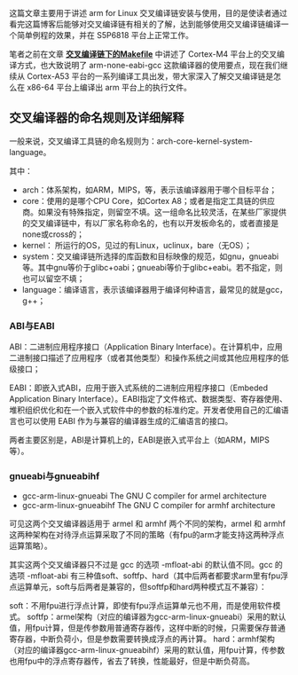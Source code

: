 这篇文章主要用于讲述 arm for Linux 交叉编译链安装与使用，目的是使读者通过看完这篇博客后能够对交叉编译链有相关的了解，达到能够使用交叉编译链编译一个简单例程的效果，并在 S5P6818 平台上正常工作。

笔者之前在文章 **<a href = "https://github.com/laneston/Note/blob/master/Makefile_Note.md">交叉编译链下的Makefile</a>** 中讲述了 Cortex-M4 平台上的交叉编译方式，也大致说明了 arm-none-eabi-gcc 这款编译器的使用要点，现在我们继续从 Cortex-A53 平台的一系列编译工具出发，带大家深入了解交叉编译链是怎么在 x86-64 平台上编译出 arm 平台上的执行文件。

## 交叉编译器的命名规则及详细解释

一般来说，交叉编译工具链的命名规则为：arch-core-kernel-system-language。

其中：

- arch：体系架构，如ARM，MIPS，等，表示该编译器用于哪个目标平台；
- core：使用的是哪个CPU Core，如Cortex A8；或者是指定工具链的供应商。如果没有特殊指定，则留空不填。这一组命名比较灵活，在某些厂家提供的交叉编译链中，有以厂家名称命名的，也有以开发板命名的，或者直接是none或cross的；
- kernel： 所运行的OS，见过的有Linux，uclinux，bare（无OS）；
- system：交叉编译链所选择的库函数和目标映像的规范，如gnu，gnueabi等。其中gnu等价于glibc+oabi；gnueabi等价于glibc+eabi。若不指定，则也可以留空不填；
- language：编译语言，表示该编译器用于编译何种语言，最常见的就是gcc，g++；

### ABI与EABI

ABI：二进制应用程序接口（Application Binary Interface）。在计算机中，应用二进制接口描述了应用程序（或者其他类型）和操作系统之间或其他应用程序的低级接口；

EABI：即嵌入式ABI，应用于嵌入式系统的二进制应用程序接口（Embeded Application Binary Interface）。EABI指定了文件格式、数据类型、寄存器使用、堆积组织优化和在一个嵌入式软件中的参数的标准约定。开发者使用自己的汇编语言也可以使用 EABI 作为与兼容的编译器生成的汇编语言的接口。

两者主要区别是，ABI是计算机上的，EABI是嵌入式平台上（如ARM，MIPS等）。

### gnueabi与gnueabihf

- gcc-arm-linux-gnueabi    The GNU C compiler for armel architecture
- gcc-arm-linux-gnueabihf  The GNU C compiler for armhf architecture

可见这两个交叉编译器适用于 armel 和 armhf 两个不同的架构，armel 和 armhf 这两种架构在对待浮点运算采取了不同的策略（有fpu的arm才能支持这两种浮点运算策略）。

其实这两个交叉编译器只不过是 gcc 的选项 -mfloat-abi 的默认值不同。gcc 的选项 -mfloat-abi 有三种值soft、softfp、hard（其中后两者都要求arm里有fpu浮点运算单元，soft与后两者是兼容的，但softfp和hard两种模式互不兼容）：

soft：不用fpu进行浮点计算，即使有fpu浮点运算单元也不用，而是使用软件模式。
softfp：armel架构（对应的编译器为gcc-arm-linux-gnueabi）采用的默认值，用fpu计算，但是传参数用普通寄存器传，这样中断的时候，只需要保存普通寄存器，中断负荷小，但是参数需要转换成浮点的再计算。
hard：armhf架构（对应的编译器gcc-arm-linux-gnueabihf）采用的默认值，用fpu计算，传参数也用fpu中的浮点寄存器传，省去了转换，性能最好，但是中断负荷高。